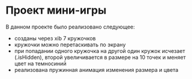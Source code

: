 # Проект мини-игры

В данном проекте было реализовано следующее:
- созданы через xib 7 кружочков
- кружочки можно перетаскивать по экрану
- при попадании одного кружочка на другой один кружок исчезает (.isHidden), второй увеличивается в размере на 10 точек и меняет цвет на темносиний
- реализована пружинная анимация изменения размера и цвета
